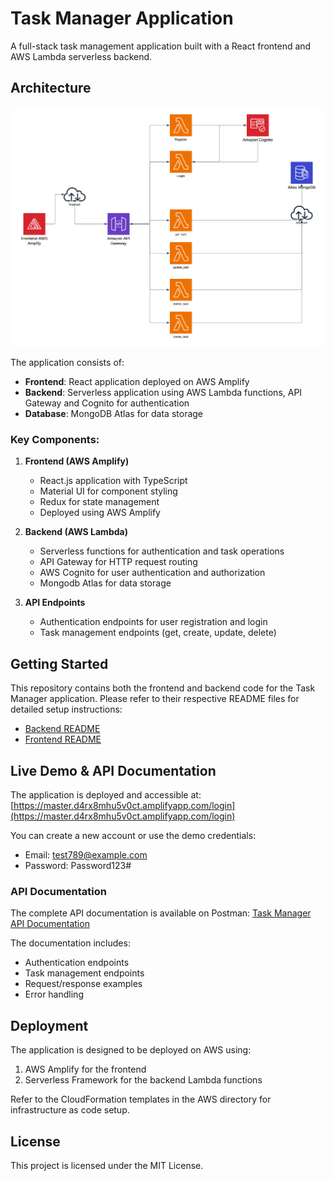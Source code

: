 # Task Manager Application

A full-stack task management application built with a React frontend and AWS Lambda serverless backend.

## Architecture

![Architecture Diagram](./assets/Architecture.png)

The application consists of:

- **Frontend**: React application deployed on AWS Amplify
- **Backend**: Serverless application using AWS Lambda functions, API Gateway and Cognito for authentication
- **Database**: MongoDB Atlas for data storage

### Key Components:

1. **Frontend (AWS Amplify)**
   - React.js application with TypeScript
   - Material UI for component styling
   - Redux for state management
   - Deployed using AWS Amplify

2. **Backend (AWS Lambda)**
   - Serverless functions for authentication and task operations
   - API Gateway for HTTP request routing
   - AWS Cognito for user authentication and authorization
   - Mongodb Atlas for data storage

3. **API Endpoints**
   - Authentication endpoints for user registration and login
   - Task management endpoints (get, create, update, delete)

## Getting Started

This repository contains both the frontend and backend code for the Task Manager application. Please refer to their respective README files for detailed setup instructions:

- [Backend README](./backend/README.md)
- [Frontend README](./frontend/README.md)

## Live Demo & API Documentation

The application is deployed and accessible at:
[https://master.d4rx8mhu5v0ct.amplifyapp.com/login](https://master.d4rx8mhu5v0ct.amplifyapp.com/login)

You can create a new account or use the demo credentials:
- Email: test789@example.com 
- Password: Password123#

### API Documentation
The complete API documentation is available on Postman:
[Task Manager API Documentation](https://documenter.getpostman.com/view/1027418/2sAYkKJxet#904dfc11-f5d5-4c93-8f77-d3351bf5a42a)

The documentation includes:
- Authentication endpoints
- Task management endpoints
- Request/response examples
- Error handling





## Deployment

The application is designed to be deployed on AWS using:

1. AWS Amplify for the frontend
2. Serverless Framework for the backend Lambda functions

Refer to the CloudFormation templates in the AWS directory for infrastructure as code setup.

## License

This project is licensed under the MIT License. 